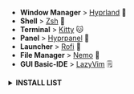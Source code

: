 - **Window Manager** > [Hyprland](https://github.com/hyprwm/Hyprland) 🎨 
- **Shell** > [Zsh](https://www.zsh.org) 🐚 
- **Terminal** > [Kitty](https://sw.kovidgoyal.net/kitty/) 🐱
- **Panel** > [Hyprpanel](https://hyprpanel.com/getting_started/installation.html) 💈
- **Launcher** > [Rofi](https://github.com/davatorium/rofi) 🚀 
- **File Manager** > [Nemo](https://github.com/linuxmint/nemo) 🔖 
- **GUI Basic-IDE** > [LazyVim](https://www.lazyvim.org/installation) 🗒️

<details>

 <summary><b>INSTALL LIST</b></summary>

## INSTALLATION (Arch Based Only)

<div align="left">

<details>
  
<summary><h3>Hyprland Stuff</h3></summary>

- Installation using paru and pacman 

```sh
sudo pacman -S xdg-desktop-portal-hyprland hyprpicker hyprpaper
```
```sh
paru -S ags-hyprpanel-git hyprshot-git
```

</details>

<details>
<summary><h3>Dependencies</h3></summary>

```sh
sudo pacman -S nwg-look zsh man exa git polkit-kde-agent playerctl qt5-wayland qt6-wayland wtype nerd-fonts noto-fonts-emoji cliphist ark brightnessctl
```
- For nerd-fonts enter 42 ttf-jetbrains-mono-nerd 

</details>

<details>
<summary><h3>Apps & More</h3></summary>

```sh
sudo pacman -S neofetch htop viewnior neovim mpv nemo
```
```sh
paru -S rofi-lbonn-wayland rofi-emoji-git zen-browser-bin vscodium-bin
```

## Optional Apps
```sh
sudo pacman -S obsidian cups cups-pdf print-manager spotify-launcher steam thunderbird
```
```sh
paru -S brother-hl1118 
```
- brother-hl1118 package is for brother printer

## Theme Base
```sh
paru -S catppuccin-gtk-theme-mocha papirus-icon-theme papirus-folder-catppuccin-git
```
- how to change papirus folder color [CLICK HERE](https://github.com/catppuccin/papirus-folders) 

### Pipewire
```sh
sudo pacman -S pipewire pipewire-alsa pipewire-audio pipewire-pulse pipewire-jack wireplumber gst-plugin-pipewire pavucontrol
```

</details>

</div>

<div align="left">
